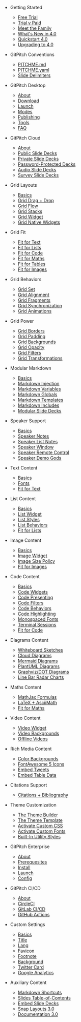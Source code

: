 - Getting Started

  - [Free Trial](free-trial.md)
  - [Trial v Paid](trial-v-paid.md)
  - [Meet the Family](meet-the-family.md)
  - [What's New in 4.0](whats-new-in-40.md)
  - [Quickstart 4.0](quickstart.md)
  - [Upgrading to 4.0](upgrading-to-40.md)

- GitPitch Conventions

  - [PITCHME.md](conventions/pitchme-md.md)
  - [PITCHME.yaml](conventions/pitchme-yaml.md)
  - [Slide Delimiters](conventions/slide-delimiters.md)

- GitPitch Desktop

  - [About](desktop/)
  - [Download](desktop/download.md)
  - [Launch](desktop/launch.md)
  - [Modes](desktop/app-modes.md)
  - [Publishing](desktop/publishing.md)
  - [Tools](desktop/tools.md)
  - [FAQ](desktop/faq.md)

- GitPitch Cloud

  - [About](cloud/)
  - [Public Slide Decks](cloud/public-slide-decks.md)
  - [Private Slide Decks](cloud/private-slide-decks.md)
  - [Password-Protected Decks](cloud/password-protected-slide-decks.md)
  - [Audio Slide Decks](cloud/audio-slide-decks.md)
  - [Survey Slide Decks](cloud/survey-slide-decks.md)

- Grid Layouts

  - [Basics](grid-layouts/)
  - [Grid Drag + Drop](grid-layouts/drag-and-drop.md)
  - [Grid Flow](grid-layouts/flow.md)
  - [Grid Stacks](grid-layouts/stacks.md)
  - [Grid Widget](grid-layouts/widget.md)
  - [Grid Native Widgets](grid-layouts/native-widgets.md)
 
- Grid Fit

  - [Fit for Text](grid-layouts/fit-text.md)
  - [Fit for Lists](grid-layouts/fit-lists.md)
  - [Fit for Code](grid-layouts/fit-code.md)
  - [Fit for Maths](grid-layouts/fit-maths.md)
  - [Fit for Tables](grid-layouts/fit-table-data.md)
  - [Fit for Images](grid-layouts/fit-images.md)

- Grid Behaviors

  - [Grid Set](grid-layouts/set.md)
  - [Grid Alignment](grid-layouts/alignment.md)
  - [Grid Fragments](grid-layouts/fragments.md)
  - [Grid Synchronization](grid-layouts/synchronization.md)
  - [Grid Animations](grid-layouts/animations.md)

- Grid Power

  - [Grid Borders](grid-layouts/borders.md)
  - [Grid Padding](grid-layouts/padding.md)
  - [Grid Backgrounds](grid-layouts/backgrounds.md)
  - [Grid Opacity](grid-layouts/opacity.md)
  - [Grid Filters](grid-layouts/filters.md)
  - [Grid Transformations](grid-layouts/transformations.md)

- Modular Markdown

  - [Basics](modular-markdown/)
  - [Markdown Injection](modular-markdown/injection.md)
  - [Markdown Variables](modular-markdown/variables.md)
  - [Markdown Globals](modular-markdown/globals.md)
  - [Markdown Templates](modular-markdown/templates.md)
  - [Markdown Includes](modular-markdown/includes.md)
  - [Modular Slide Decks](modular-markdown/modular-decks.md)

- Speaker Support

  - [Basics](speaker/)
  - [Speaker Notes](speaker/notes.md)
  - [Speaker List Notes](speaker/list-notes.md)
  - [Speaker Window](speaker/window.md)
  - [Speaker Remote Control](speaker/remote-control.md)
  - [Speaker Demo Gods](speaker/demo-gods.md)

- Text Content

  - [Basics](text/basics.md)
  - [Fonts](text/fonts.md)
  - [Fit for Text](grid-layouts/fit-text.md)

- List Content

  - [Basics](lists/basics.md)
  - [List Widget](lists/widget.md)
  - [List Styles](lists/styles.md)
  - [List Behaviors](lists/behaviors.md)
  - [Fit for Lists](grid-layouts/fit-lists.md)

- Image Content

  - [Basics](images/)
  - [Image Widget](images/widget.md)
  - [Image Size Policy](images/size-limits-policy.md)
  - [Fit for Images](grid-layouts/fit-images.md)

- Code Content

  - [Basics](code/)
  - [Code Widgets](code/widgets.md)
  - [Code Presenting](code/presenting.md)
  - [Code Filters](code/filters.md)
  - [Code Behaviors](code/behaviors.md)
  - [Code Highlighting](code/highlighting.md)
  - [Monospaced Fonts](code/monospaced-fonts.md)
  - [Terminal Sessions](code/terminal-sessions.md)
  - [Fit for Code](grid-layouts/fit-code.md)

- Diagrams Content

  - [Whiteboard Sketches](diagrams/whiteboard-sketches.md)
  - [Cloud Diagrams](diagrams/cloud-architecture.md)
  - [Mermaid Diagrams](diagrams/mermaid.md)
  - [PlantUML Diagrams](diagrams/plantuml.md)
  - [Graphviz/DOT Diagrams](diagrams/graphviz.md)
  - [Line Bar Radar Charts](diagrams/charts.md)

- Maths Content

  - [MathJax Formulas](maths/mathjax-formulas.md)
  - [LaTeX + AsciiMath](maths/latex-asciimath.md)
  - [Fit for Maths](grid-layouts/fit-maths.md)

- Video Content

  - [Video Widget](videos/widget.md)
  - [Video Backgrounds](videos/background.md)
  - [Offline Videos](videos/offline.md)

- Rich Media Content

  - [Color Backgrounds](media/color-backgrounds.md)
  - [FontAwesome 5 Icons](media/fontawesome.md)
  - [Embed Tweets](media/tweets.md)
  - [Embed Table Data](media/table-data.md)

- Citations Support

  - [Citations + Bibliography](citations/bibliographies.md)

- Theme Customization

  - [The Theme Builder](theme/builder.md)
  - [The Theme Template](theme/template.md)
  - [Activate Custom CSS](theme/custom-css.md)
  - [Activate Custom Fonts](theme/custom-fonts.md)
  - [Built-In Utility Styles](theme/utility-styles.md)

- GitPitch Enterprise

  - [About](enterprise/)
  - [Prerequesites](enterprise/prerequisites.md)
  - [Install](enterprise/install.md)
  - [Launch](enterprise/launch.md)
  - [Config](enterprise/config.md)

- GitPitch CI/CD

  - [About](cicd/)
  - [CircleCI](cicd/circleci.md)
  - [GitLab CI/CD](cicd/gitlab-cicd.md)
  - [GitHub Actions](cicd/github-actions.md)

- Custom Settings

  - [Basics](/settings/)
  - [Title](/settings/title.md)
  - [Lang](/settings/lang.md)
  - [Favicon](/settings/favicon.md)
  - [Footnote](/settings/footnote.md)
  - [Background](/settings/background.md)
  - [Twitter Card](/settings/twitter-card.md)
  - [Google Analytics](/settings/google-analytics.md)

- Auxiliary Content

  - [Markdown Shortcuts](auxiliary/shortcuts.md)
  - [Slides Table-of-Contents](auxiliary/toc.md)
  - [Embed Slide Decks](auxiliary/embedly.md)
  - [Snap Layouts 3.0](auxiliary/snap-layouts.md)
  - [Documentation 3.0](auxiliary/documentation-30.md)

